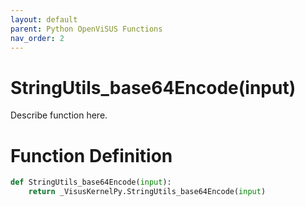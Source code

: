 ```yaml
---
layout: default
parent: Python OpenViSUS Functions
nav_order: 2
---
```


# StringUtils_base64Encode(input)

Describe function here.

# Function Definition

```python
def StringUtils_base64Encode(input):
    return _VisusKernelPy.StringUtils_base64Encode(input)

```